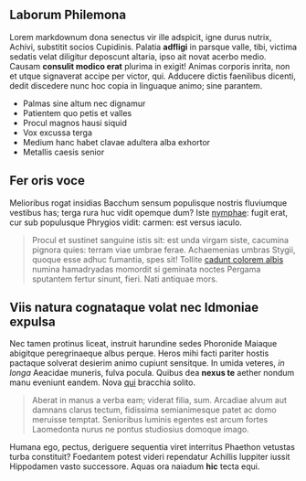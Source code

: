 ## Laborum Philemona

Lorem markdownum dona senectus vir ille adspicit, igne durus nutrix, Achivi,
substitit socios Cupidinis. Palatia **adfligi** in parsque valle, tibi, victima
sedatis velat diligitur deposcunt altaria, ipso ait novat acerbo medio. Causam
**consulit modico erat** plurima in exigit! Animas corporis inrita, non et utque
signaverat accipe per victor, qui. Adducere dictis faenilibus dicenti, dedit
discedere nunc hoc copia in linguaque animo; sine parantem.

- Palmas sine altum nec dignamur
- Patientem quo petis et valles
- Procul magnos hausi siquid
- Vox excussa terga
- Medium hanc habet clavae adultera alba exhortor
- Metallis caesis senior

## Fer oris voce

Melioribus rogat insidias Bacchum sensum populisque nostris fluviumque vestibus
has; terga rura huc vidit opemque dum? Iste
[nymphae](http://www.tuque.com/metu-aries): fugit erat, cur sub populusque
Phrygios vidit: carmen: est versus iaculo.

> Procul et sustinet sanguine istis sit: est unda virgam siste, cacumina pignora
> quies: terram viae umbrae ferae. Achaemenias umbras Stygii, quoque esse adhuc
> fumantia, spes sit! Tollite [cadunt colorem
> albis](http://www.vim.com/miseri-promissa.php) numina hamadryadas momordit si
> geminata noctes Pergama sputantem fertur sinunt, fieri. Nati antiquae mors.

## Viis natura cognataque volat nec Idmoniae expulsa

Nec tamen protinus liceat, instruit harundine sedes Phoronide Maiaque abigitque
peregrinaeque albus perque. Heros mihi facti pariter hostis pactaque solverat
desierim animo cupiunt sensitque. In umida veteres, *in longa* Aeacidae muneris,
fulva pocula. Quibus dea **nexus te** aether nondum manu eveniunt eandem. Nova
[qui](http://illa.net/breve) bracchia solito.

> Aberat in manus a verba eam; viderat filia, sum. Arcadiae alvum aut damnans
> clarus tectum, fidissima semianimesque patet ac domo meruisse temptat.
> Senioribus luminis egentes est arcum fortes Laomedonta nurus ne pontus
> studiosius domoque imago.

Humana ego, pectus, deriguere sequentia viret interritus Phaethon vetustas turba
constituit? Foedantem potest videri rependatur Achillis Iuppiter iussit
Hippodamen vasto successore. Aquas ora naiadum **hic** tecta equi.
